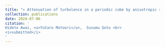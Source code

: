 ```yaml
---
title: "✈ Attenuation of turbulence in a periodic cube by anisotropic solid particles"
collection: publications
date: 2024-07-06
citation: '
Hideto Awai, <u>Yutaro Motoori</u>,  Susumu Goto <br> 
<i>submitted</i>
'
---
```

